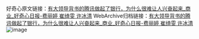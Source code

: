 好奇心原文链接：[有大领导背书的腾讯做起了银行，为什么很难让人兴奋起来_商业_好奇心日报-费丽婷 崔绮雯 许冰清](https://www.qdaily.com/articles/5335.html)
WebArchive归档链接：[有大领导背书的腾讯做起了银行，为什么很难让人兴奋起来_商业_好奇心日报-费丽婷 崔绮雯 许冰清](http://web.archive.org/web/20180408050048/http://www.qdaily.com:80/articles/5335.html)
![image](http://ww3.sinaimg.cn/large/007d5XDply1g3wgvlxldxj30u06slu0x)